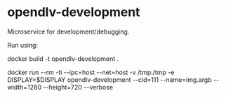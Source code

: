 # opendlv-development

Microservice for development/debugging.

Run using:

docker build -t opendlv-development .

docker run --rm -ti --ipc=host --net=host -v /tmp:/tmp -e DISPLAY=$DISPLAY  opendlv-development --cid=111 --name=img.argb --width=1280 --height=720 --verbose
